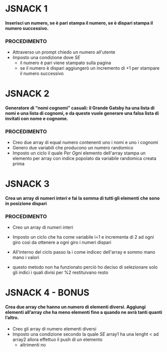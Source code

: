 # JSNACK 1

#### Inserisci un numero, se è pari stampa il numero, se è dispari stampa il numero successivo.

### PROCEDIMENTO

- Attraverso un prompt chiedo un numero all'utente 
- Imposto una condizione dove *SE* 
    - il numero è pari viene stampato sulla pagina
    - se il numero è dispari aggiungerò un incremento di +1 per stampare il numero successivo





# JSNACK 2

#### Generatore di “nomi cognomi” casuali: il Grande Gatsby ha una lista di nomi e una lista di cognomi, e da queste vuole generare una falsa lista di invitati con nome e cognome.
### PROCEDIMENTO

- Creo due array di equal numero contenenti uno i nomi e uno i cognomi 
- Genero due variabili che producono un numero randomico 
- Imposto un ciclo il quale *Per Ogni* elemento dell'array stampa un elemento per array con indice popolato da variabile randomica creata prima


# JSNACK 3

#### Crea un array di numeri interi e fai la somma di tutti gli elementi che sono in posizione dispari

### PROCEDIMENTO

- Creo un array di numeri interi 
- Imposto un ciclo che ha come variabile i=1 e incrementa di 2 ad ogni giro così da ottenere a ogni giro i numeri dispari
- All'interno del ciclo passo la i come indicec dell'array e sommo mano mano i valori

- questo metodo non ha funzionato perciò ho deciso di selezionare solo gli indici i quali divisi per %2 restituivano resto


# JSNACK 4 - BONUS

#### Crea due array che hanno un numero di elementi diversi.  Aggiungi elementi all’array che ha meno elementi fino a quando ne avrà tanti quanti l’altro.


- Creo gli array di numero elementi diversi
- Imposto una condizione secondo la quale *SE* array1 ha una lenght < ad array2 allora effettuo il push di un elemento
    - altrimenti no


